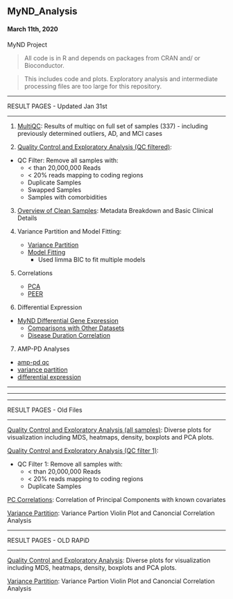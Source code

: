 ## MyND_Analysis
#### March 11th, 2020
MyND Project 

> All code is in R and depends on packages from CRAN and/ or Bioconductor.

> This includes code and plots. Exploratory analysis and intermediate processing files are too large for this repository.

**************************************
RESULT PAGES - Updated Jan 31st
**************************************

1. [MultiQC](https://rajlabmssm.github.io/MyND-Analysis/qc/multiqc_report.html): Results of multiqc on full set of samples (337) - including previously determined outliers, AD, and MCI cases


2. [Quality Control and Exploratory Analysis (QC filtered)](https://rajlabmssm.github.io/MyND-Analysis/qc/mynd_qc_output.html):
- QC Filter: Remove all samples with:
	- < than 20,000,000 Reads
	- < 20% reads mapping to coding regions
	- Duplicate Samples
	- Swapped Samples
	- Samples with comorbidities

3. [Overview of Clean Samples](https://rajlabmssm.github.io/MyND-Analysis/qc/mynd_overview_output.html): Metadata Breakdown and Basic Clinical Details

4. Variance Partition and Model Fitting:
	- [Variance Partition](https://rajlabmssm.github.io/MyND-Analysis/qc/var.part.all.html)
	- [Model Fitting](https://rajlabmssm.github.io/MyND-Analysis/qc/cov_selection.html)
		- Used limma BIC to fit multiple models

5. Correlations
	- [PCA](https://rajlabmssm.github.io/MyND-Analysis/qc/pca.corr.html)
	- [PEER](https://rajlabmssm.github.io/MyND-Analysis/qc/peer_correlation.html)

6. Differential Expression
- [MyND Differential Gene Expression](https://rajlabmssm.github.io/MyND-Analysis/de/dge/test.html)
	- [Comparisons with Other Datasets](https://rajlabmssm.github.io/MyND-Analysis/de/dge/comparisons.html)
	- [Disease Duration Correlation](https://rajlabmssm.github.io/MyND-Analysis/de/disease_duration/disease_duration.html)

7. AMP-PD Analyses
- [amp-pd qc](https://rajlabmssm.github.io/MyND-Analysis/amp-pd/ampqc.html)
- [variance partition](https://rajlabmssm.github.io/MyND-Analysis/amp-pd/vp.html)
- [differential expression](https://rajlabmssm.github.io/MyND-Analysis/amp-pd/output.html)
-------------------------------------
-------------------------------------
**************************************
RESULT PAGES - Old Files
**************************************

[Quality Control and Exploratory Analysis (all samples)](https://rajlabmssm.github.io/MyND-Analysis/old_files/mynd.qc.html): Diverse plots for visualization including MDS, heatmaps, density, boxplots and PCA plots.

[Quality Control and Exploratory Analysis (QC filter 1)](https://rajlabmssm.github.io/MyND-Analysis/old_files/filtered.qc.html):
- QC Filter 1: Remove all samples with:
	- < than 20,000,000 Reads
	- < 20% reads mapping to coding regions
	- Duplicate Samples

[PC Correlations](https://rajlabmssm.github.io/MyND-Analysis/old_files/pca.corr.html): Correlation of Principal Components with known covariates

[Variance Partition](https://rajlabmssm.github.io/MyND-Analysis/old_files/variance.partition.html): Variance Partion Violin Plot and Canoncial Correlation Analysis


**************************************
RESULT PAGES - OLD RAPiD
**************************************

[Quality Control and Exploratory Analysis](https://rajlabmssm.github.io/MyND-Analysis/old_files/mynd.qc2.html): Diverse plots for visualization including MDS, heatmaps, density, boxplots and PCA plots.

[Variance Partition](https://rajlabmssm.github.io/MyND-Analysis/old_files/mynd.variance_partition.html): Variance Partion Violin Plot and Canoncial Correlation Analysis
